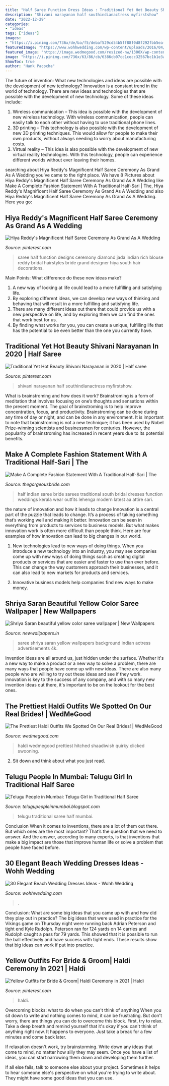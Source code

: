 ```yaml
---
title: "Half Saree Function Dress Ideas : Traditional Yet Hot Beauty Shivani Narayanan In 2020"
description: "Shivani narayanan half southindianactress myfirstshow"
date: "2022-12-29"
categories:
- "ideas"
tags: ["ideas"]
images:
- "https://i.pinimg.com/736x/de/ba/f5/debaf529cd54b5ff88f0d8f292fbb5ea--half-saree-mehendi.jpg"
featuredImage: "https://www.wohhwedding.com/wp-content/uploads/2016/04/Simple-Beach-Wedding-Dresses.jpg"
featured_image: "https://image.wedmegood.com/resized-nw/1300X/wp-content/uploads/2020/04/83554428_515656322678048_4905898119164410262_n.jpg"
image: "https://i.pinimg.com/736x/63/86/cb/6386cb07cc1cecc32567bc1b1e3a9fb8.jpg"
ShowToc: true
author: "Hank Pacocha"
---
```



The future of invention: What new technologies and ideas are possible with the development of new technology?
Innovation is a constant trend in the world of technology. There are new ideas and technologies that are possible with the development of new technology. Some of these ideas include: 
1) Wireless communication – This idea is possible with the development of new wireless technology. With wireless communication, people can easily talk to each other without having to use traditional phone lines. 
2) 3D printing – This technology is also possible with the development of new 3D printing techniques. This would allow for people to make their own products, without always needing to worry about manufacturing costs. 
3) Virtual reality – This idea is also possible with the development of new virtual reality technologies. With this technology, people can experience different worlds without ever leaving their homes.

	

		
searching about Hiya Reddy&#039;s Magnificent Half Saree Ceremony As Grand As A Wedding you've came to the right place. We have 8 Pictures about Hiya Reddy&#039;s Magnificent Half Saree Ceremony As Grand As A Wedding like Make A Complete Fashion Statement With A Traditional Half-Sari | The, Hiya Reddy&#039;s Magnificent Half Saree Ceremony As Grand As A Wedding and also Hiya Reddy&#039;s Magnificent Half Saree Ceremony As Grand As A Wedding. Here you go:
		
    
## Hiya Reddy&#039;s Magnificent Half Saree Ceremony As Grand As A Wedding

<img loading=lazy src="https://i.pinimg.com/736x/de/ba/f5/debaf529cd54b5ff88f0d8f292fbb5ea--half-saree-mehendi.jpg" onerror="this.onerror=null;this.src='https://tse4.mm.bing.net/th?id=OIP.R27mpQ1I4ST8fnitTSvaDgHaLI&amp;pid=15.1';" alt="Hiya Reddy&#039;s Magnificent Half Saree Ceremony As Grand As A Wedding">

_Source: pinterest.com_

>saree half function designs ceremony diamond jada indian rich blouse reddy bridal hairstyles bride grand designer hiya south hair decorations. 

	

Main Points: What difference do these new ideas make?
1. A new way of looking at life could lead to a more fulfilling and satisfying life.
2. By exploring different ideas, we can develop new ways of thinking and behaving that will result in a more fulfilling and satisfying life.
3. There are many different ideas out there that could provide us with a new perspective on life, and by exploring them we can find the ones that work best for us.
4. By finding what works for you, you can create a unique, fulfilling life that has the potential to be even better than the one you currently have.

    
## Traditional Yet Hot Beauty Shivani Narayanan In 2020 | Half Saree

<img loading=lazy src="https://i.pinimg.com/736x/63/86/cb/6386cb07cc1cecc32567bc1b1e3a9fb8.jpg" onerror="this.onerror=null;this.src='https://tse3.mm.bing.net/th?id=OIP.4QhqT9AnQbwCCbersyMeEQHaJQ&amp;pid=15.1';" alt="Traditional Yet Hot Beauty Shivani Narayanan in 2020 | Half saree">

_Source: pinterest.com_

>shivani narayanan half southindianactress myfirstshow. 

	

What is brainstroming and how does it work?
Brainstroming is a form of meditation that involves focusing on one’s thoughts and sensations within the present moment. The goal of brainstroming is to help improve concentration, focus, and productivity. Brainstroming can be done during any time of day or night, and can be done in any environment. It is important to note that brainstroming is not a new technique; it has been used by Nobel Prize-winning scientists and businessmen for centuries. However, the popularity of brainstroming has increased in recent years due to its potential benefits.

    
## Make A Complete Fashion Statement With A Traditional Half-Sari | The

<img loading=lazy src="https://www.thegorgeousbride.com/wp-content/uploads/2017/05/the-gorgeous-bride_half-saree2_aa-photography.jpg.jpg" onerror="this.onerror=null;this.src='https://tse4.mm.bing.net/th?id=OIP.KrqBSHjdy2AZFQgButg3MAHaLH&amp;pid=15.1';" alt="Make A Complete Fashion Statement With A Traditional Half-Sari | The">

_Source: thegorgeousbride.com_

>half indian saree bride sarees traditional south bridal dresses function weddings kerala wear outfits lehenga modern latest aa attire sari. 

	

the nature of innovation and how it leads to change
Innovation is a central part of the puzzle that leads to change. It’s a process of taking something that’s working well and making it better. Innovation can be seen in everything from products to services to business models. But what makes innovation work is often more difficult than people think. Here are four examples of how innovation can lead to big changes in our world.
1) New technologies lead to new ways of doing things. When you introduce a new technology into an industry, you may see companies come up with new ways of doing things such as creating digital products or services that are easier and faster to use than ever before. This can change the way customers approach their businesses, and it can also lead to new markets for products and services.

2) Innovative business models help companies find new ways to make money.

    
## Shriya Saran Beautiful Yellow Color Saree Wallpaper | New Wallpapers

<img loading=lazy src="http://www.newwallpapers.in/images/Shriya-Saran-beautiful-yellow-color-saree-wallpaper.jpg" onerror="this.onerror=null;this.src='https://tse2.mm.bing.net/th?id=OIP.IXlpIHjQgUWBQt3mjEASfwHaEq&amp;pid=15.1';" alt="Shriya Saran beautiful yellow color saree wallpaper | New Wallpapers">

_Source: newwallpapers.in_

>saree shriya saran yellow wallpapers background indian actress advertisements 4k. 

	

Invention ideas are all around us, just hidden under the surface. Whether it's a new way to make a product or a new way to solve a problem, there are many ways that people have come up with new ideas. There are also many people who are willing to try out these ideas and see if they work. innovation is key to the success of any company, and with so many new invention ideas out there, it's important to be on the lookout for the best ones.

    
## The Prettiest Haldi Outfits We Spotted On Our Real Brides! | WedMeGood

<img loading=lazy src="https://image.wedmegood.com/resized-nw/1300X/wp-content/uploads/2020/04/83554428_515656322678048_4905898119164410262_n.jpg" onerror="this.onerror=null;this.src='https://tse3.mm.bing.net/th?id=OIP.7Z4d1AeTnm3k8VmioJWdGwHaJQ&amp;pid=15.1';" alt="The Prettiest Haldi Outfits We Spotted On Our Real Brides! | WedMeGood">

_Source: wedmegood.com_

>haldi wedmegood prettiest hitched shaadiwish quirky clicked swooning. 

	

2. Sit down and think about what you just read.

    
## Telugu People In Mumbai: Telugu Girl In Traditional Half Saree

<img loading=lazy src="https://2.bp.blogspot.com/_NJJ5k9V_4Ao/TEnEZaux0II/AAAAAAAAAFM/vCMXBy3FTcI/s1600/f77d.jpg" onerror="this.onerror=null;this.src='https://tse4.mm.bing.net/th?id=OIP.Gq2nbrLmBx_Sx_JC9GPW1QAAAA&amp;pid=15.1';" alt="Telugu People in Mumbai: Telugu Girl in Traditional Half Saree">

_Source: telugupeopleinmumbai.blogspot.com_

>telugu traditional saree half mumbai. 

	

Conclusion
When it comes to inventions, there are a lot of them out there. But which ones are the most important? That’s the question that we need to answer. And the answer, according to many experts, is that inventions that make a big impact are those that improve human life or solve a problem that people have faced before.

    
## 30 Elegant Beach Wedding Dresses Ideas - Wohh Wedding

<img loading=lazy src="https://www.wohhwedding.com/wp-content/uploads/2016/04/Simple-Beach-Wedding-Dresses.jpg" onerror="this.onerror=null;this.src='https://tse3.mm.bing.net/th?id=OIP.j3tBBXBILjjh9czoS84uHAHaL0&amp;pid=15.1';" alt="30 Elegant Beach Wedding Dresses Ideas - Wohh Wedding">

_Source: wohhwedding.com_

>. 

	

Conclusion: What are some big ideas that you came up with and how did they play out in practice?
The big ideas that were used in practice for the Vikings game on Thursday night were running back Adrian Peterson and tight end Kyle Rudolph. Peterson ran for 124 yards on 14 carries and Rudolph caught a pass for 79 yards. This showed that it is possible to run the ball effectively and have success with tight ends. These results show that big ideas can work if put into practice.

    
## Yellow Outfits For Bride &amp; Groom| Haldi Ceremony In 2021 | Haldi

<img loading=lazy src="https://i.pinimg.com/736x/29/17/12/2917126c8c314fa15ead80222dec31ae.jpg" onerror="this.onerror=null;this.src='https://tse3.mm.bing.net/th?id=OIP.QjJacFg0ESDZv-CBp3d45QHaLF&amp;pid=15.1';" alt="Yellow Outfits for Bride &amp; Groom| Haldi Ceremony in 2021 | Haldi">

_Source: pinterest.com_

>haldi. 

	

Overcoming blocks: what to do when you can't think of anything
When you sit down to write and nothing comes to mind, it can be frustrating. But don't worry, there are things you can do to overcome this block.
First, try to relax. Take a deep breath and remind yourself that it's okay if you can't think of anything right now. It happens to everyone. Just take a break for a few minutes and come back later.

If relaxation doesn't work, try brainstorming. Write down any ideas that come to mind, no matter how silly they may seem. Once you have a list of ideas, you can start narrowing them down and developing them further.

If all else fails, talk to someone else about your project. Sometimes it helps to hear someone else's perspective on what you're trying to write about. They might have some good ideas that you can use.

